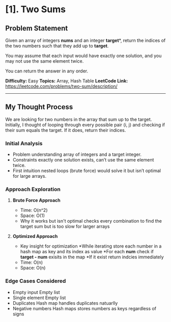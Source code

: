 # [1]. Two Sums

## Problem Statement

Given an array of integers **nums** and an integer **target***, return the indices of the two numbers such that they add up to **target**.

You may assume that each input would have exactly one solution, and you may not use the same element twice.

You can return the answer in any order.

**Difficulty:** Easy
**Topics:** Array, Hash Table
**LeetCode Link:** https://leetcode.com/problems/two-sum/description/

---

## My Thought Process

We are looking for two numbers in the array that sum up to the target.
Initially, I thought of looping through every possible pair (i, j) and checking if their sum equals the target. If it does, return their indices.

### Initial Analysis

- Problem understanding
  array of integers and a target integer.
- Constraints
  exactly one solution exists, can’t use the same element twice.
- First intuition
  nested loops (brute force) would solve it but isn’t optimal for large arrays.

### Approach Exploration

1. **Brute Force Approach**

   - Time: O(n^2)
   - Space: O(1)
   - Why it works but isn't optimal
     checks every combination to find the target sum but is too slow for larger arrays

2. **Optimized Approach**
   - Key insight for optimization
    *While iterating store each number in a hash map as key and its index as value 
    *For each **num** check if **target - num** exisits in the map
    *If it exist return indcies immediately
   - Time: O(n)
   - Space: O(n)

### Edge Cases Considered

- Empty input
    Empty list
- Single element
    Empty list
- Duplicates
    Hash map handles duplicates natuarlly 
- Negative numbers 
    Hash maps stores numbers as keys regardless of signs
